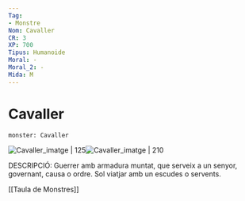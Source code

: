 ```yaml
---
Tag:
- Monstre
Nom: Cavaller
CR: 3
XP: 700
Tipus: Humanoide
Moral: -
Moral_2: -
Mida: M
---
```

# Cavaller

```statblock
monster: Cavaller
```

![Cavaller_imatge | 125](https://www.pngall.com/wp-content/uploads/2016/06/Knight-PNG-Picture.png)![Cavaller_imatge | 210](https://i.pinimg.com/564x/51/64/bb/5164bbfaa2b7baac76bc9a31baa41265.jpg)

DESCRIPCIÓ: 
Guerrer amb armadura muntat, que serveix a un senyor, governant, causa o ordre. Sol viatjar amb un escudes o servents.

[[Taula de Monstres]]

